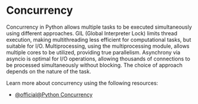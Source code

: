 # Concurrency

Concurrency in Python allows multiple tasks to be executed simultaneously using different approaches. GIL (Global Interpreter Lock) limits thread execution, making multithreading less efficient for computational tasks, but suitable for I/O. Multiprocessing, using the multiprocessing module, allows multiple cores to be utilized, providing true parallelism. Asynchrony via asyncio is optimal for I/O operations, allowing thousands of connections to be processed simultaneously without blocking. The choice of approach depends on the nature of the task.

Learn more about concurrency using the following resources:

- [@official@Python Concurrency](https://realpython.com/python-concurrency/)